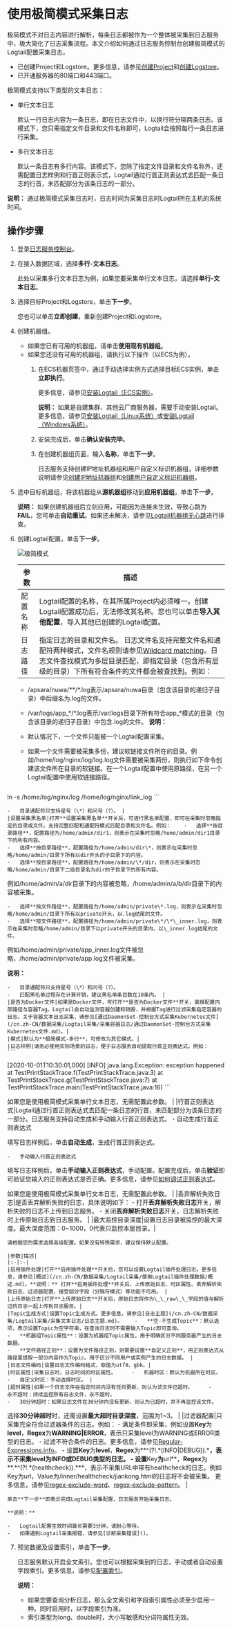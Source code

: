 # 使用极简模式采集日志

极简模式不对日志内容进行解析，每条日志都被作为一个整体被采集到日志服务中，极大简化了日志采集流程。本文介绍如何通过日志服务控制台创建极简模式的Logtail配置采集日志。

-   已创建Project和Logstore。更多信息，请参见[创建Project](/cn.zh-CN/数据采集/准备工作/管理Project.md)和[创建Logstore](/cn.zh-CN/数据采集/准备工作/管理Logstore.md)。
-   已开通服务器的80端口和443端口。

极简模式支持以下类型的文本日志：

-   单行文本日志

    默认一行日志内容为一条日志，即在日志文件中，以换行符分隔两条日志。该模式下，您只需指定文件目录和文件名称即可，Logtail会按照每行一条日志进行采集。

-   多行文本日志

    默认一条日志有多行内容。该模式下，您除了指定文件目录和文件名称外，还需配置日志样例和行首正则表示式，Logtail通过行首正则表达式去匹配一条日志的行首，未匹配部分为该条日志的一部分。


**说明：** 通过极简模式采集日志时，日志时间为采集日志时Logtail所在主机的系统时间。

## 操作步骤

1.  登录[日志服务控制台](https://sls.console.aliyun.com)。

2.  在接入数据区域，选择**多行-文本日志**。

    此处以采集多行文本日志为例，如果您要采集单行文本日志，请选择**单行-文本日志**。

3.  选择目标Project和Logstore，单击**下一步**。

    您也可以单击**立即创建**，重新创建Project和Logstore。

4.  创建机器组。

    -   如果您已有可用的机器组，请单击**使用现有机器组**。
    -   如果您还没有可用的机器组，请执行以下操作（以ECS为例）。
        1.  在ECS机器页签中，通过手动选择实例方式选择目标ECS实例，单击**立即执行**。

            更多信息，请参见[安装Logtail（ECS实例）](/cn.zh-CN/数据采集/Logtail采集/安装/安装Logtail（ECS实例）.md)。

            **说明：** 如果是自建集群、其他云厂商服务器，需要手动安装Logtail。更多信息，请参见[安装Logtail（Linux系统）](/cn.zh-CN/数据采集/Logtail采集/安装/安装Logtail（Linux系统）.md)或[安装Logtail（Windows系统）](/cn.zh-CN/数据采集/Logtail采集/安装/安装Logtail（Windows系统）.md)。

        2.  安装完成后，单击**确认安装完毕**。
        3.  在创建机器组页面，输入**名称**，单击**下一步**。

            日志服务支持创建IP地址机器组和用户自定义标识机器组，详细参数说明请参见[创建IP地址机器组](/cn.zh-CN/数据采集/Logtail采集/机器组/创建IP地址机器组.md)和[创建用户自定义标识机器组](/cn.zh-CN/数据采集/Logtail采集/机器组/创建用户自定义标识机器组.md)。

5.  选中目标机器组，将该机器组从**源机器组**移动到**应用机器组**，单击**下一步**。

    **说明：** 如果创建机器组后立刻应用，可能因为连接未生效，导致心跳为**FAIL**，您可单击**自动重试**。如果还未解决，请参见[Logtail机器组无心跳]()进行排查。

6.  创建Logtail配置，单击**下一步**。

    ![极简模式](https://static-aliyun-doc.oss-accelerate.aliyuncs.com/assets/img/zh-CN/8536076061/p186218.png)

    |参数|描述|
    |--|--|
    |配置名称|Logtail配置的名称，在其所属Project内必须唯一。创建Logtail配置成功后，无法修改其名称。您也可以单击**导入其他配置**，导入其他已创建的Logtail配置。 |
    |日志路径|指定日志的目录和文件名。 日志文件名支持完整文件名和通配符两种模式，文件名规则请参见[Wildcard matching](http://man7.org/linux/man-pages/man7/glob.7.html)。日志文件查找模式为多层目录匹配，即指定目录（包含所有层级的目录）下所有符合条件的文件都会被查找到。例如：

    -   /apsara/nuwa/\*\*/\*.log表示/apsara/nuwa目录（包含该目录的递归子目录）中后缀名为.log的文件。
    -   /var/logs/app\_\*/\*.log表示/var/logs目录下所有符合app\_\*模式的目录（包含该目录的递归子目录）中包含.log的文件。
**说明：**

    -   默认情况下，一个文件只能被一个Logtail配置采集。
    -   如果一个文件需要被采集多份，建议软链接文件所在的目录。例如/home/log/nginx/log/log.log文件需要被采集两份，则执行如下命令创建该文件所在目录的软链接。在一个Logtail配置中使用原路径，在另一个Logtail配置中使用软链接路径。

        ```
ln -s /home/log/nginx/log /home/log/nginx/link_log
        ```

    -   目录通配符只支持星号（\*）和问号（?）。 |
    |设置采集黑名单|打开**设置采集黑名单**开关后，可进行黑名单配置，即可在采集时忽略指定的目录或文件。支持完整匹配和通配符模式匹配目录和文件名。例如：    -   选择**按目录路径**，配置路径为/home/admin/dir1，则表示在采集时忽略/home/admin/dir1目录下的所有内容。
    -   选择**按目录路径**，配置路径为/home/admin/dir\*，则表示在采集时忽略/home/admin/目录下所有以dir开头的子目录下的内容。
    -   选择**按目录路径**，配置路径为/home/admin/\*/dir，则表示在采集时忽略/home/admin/目录下二级目录名为dir的子目录下的所有内容。

例如/home/admin/a/dir目录下的内容被忽略，/home/admin/a/b/dir目录下的内容被采集。

    -   选择**按文件路径**，配置路径为/home/admin/private\*.log，则表示在采集时忽略/home/admin/目录下所有以private开头，以.log结尾的文件。
    -   选择**按文件路径**，配置路径为/home/admin/private\*/\*\_inner.log，则表示在采集时忽略/home/admin/目录下以private开头的目录内，以\_inner.log结尾的文件。

例如/home/admin/private/app\_inner.log文件被忽略，/home/admin/private/app.log文件被采集。

**说明：**

    -   目录通配符只支持星号（\*）和问号（?）。
    -   匹配黑名单过程存在计算开销，建议黑名单条目数在10条内。 |
    |是否为Docker文件|如果是Docker文件，可打开**是否为Docker文件**开关，直接配置内部路径与容器Tag。Logtail会自动监测容器创建和销毁，并根据Tag进行过滤采集指定容器的日志。关于容器文本日志采集，请参见[通过DaemonSet-控制台方式采集Kubernetes文件](/cn.zh-CN/数据采集/Logtail采集/采集容器日志/通过DaemonSet-控制台方式采集Kubernetes文件.md)。|
    |模式|默认为**极简模式-多行**，可修改为其它模式。|
    |日志样例|请务必使用实际场景的日志，便于日志服务自动提取行首正则表达式。例如：    ```
[2020-10-01T10:30:01,000] [INFO] java.lang.Exception: exception happened
    at TestPrintStackTrace.f(TestPrintStackTrace.java:3)
    at TestPrintStackTrace.g(TestPrintStackTrace.java:7)
    at TestPrintStackTrace.main(TestPrintStackTrace.java:16)
    ```

如果您是使用极简模式采集单行文本日志，无需配置此参数。 |
    |行首正则表达式|Logtail通过行首正则表达式去匹配一条日志的行首，未匹配部分为该条日志的一部分。日志服务支持自动生成和手动输入行首正则表达式。    -   自动生成行首正则表达式

填写日志样例后，单击**自动生成**，生成行首正则表达式。

    -   手动输入行首正则表达式

填写日志样例后，单击**手动输入正则表达式**，手动配置。配置完成后，单击**验证**即可验证您输入的正则表达式是否正确。更多信息，请参见[如何调试正则表达式]()。

如果您是使用极简模式采集单行文本日志，无需配置此参数。 |
    |丢弃解析失败日志|是否丢弃解析失败的日志，具体说明如下：    -   打开**丢弃解析失败日志**开关，解析失败的日志不上传到日志服务。
    -   关闭**丢弃解析失败日志**开关，日志解析失败时上传原始日志到日志服务。 |
    |最大监控目录深度|设置日志目录被监控的最大深度。最大深度范围：0~1000，0代表只监控本层目录。|

    请根据您的需求选择高级配置。如果没有特殊需求，建议保持默认配置。

    |参数|描述|
    |:-|:-|
    |启用插件处理|打开**启用插件处理**开关后，您可以设置Logtail插件处理日志。更多信息，请参见[概述](/cn.zh-CN/数据采集/Logtail采集/使用Logtail插件处理数据/概述.md)。**说明：** 打开**启用插件处理**开关后，上传原始日志、时区属性、丢弃解析失败日志、过滤器配置、接受部分字段（分隔符模式）等功能不可用。 |
    |上传原始日志|打开**上传原始日志**开关后，原始日志将作为\_\_raw\_\_字段的值与解析过的日志一起上传到日志服务。|
    |Topic生成方式|设置Topic生成方式。更多信息，请参见[日志主题](/cn.zh-CN/数据采集/Logtail采集/采集文本日志/日志主题.md)。    -   **空-不生成Topic**：默认选项，表示设置Topic为空字符串，在查询日志时不需要输入Topic即可查询。
    -   **机器组Topic属性**：设置为机器组Topic属性，用于明确区分不同服务器产生的日志数据。
    -   **文件路径正则**：设置为文件路径正则，则需要设置**自定义正则**，用正则表达式从路径里提取一部分内容作为Topic。用于区分不同用户或实例产生的日志数据。 |
    |日志文件编码|设置日志文件编码格式，取值为utf8、gbk。|
    |时区属性|采集日志时，日志时间的时区属性。     -   机器时区：默认为机器所在时区。
    -   自定义时区：手动选择时区。 |
    |超时属性|如果一个日志文件在指定时间内没有任何更新，则认为该文件已超时。     -   永不超时：持续监控所有日志文件，永不超时。
    -   30分钟超时：如果日志文件在30分钟内没有更新，则认为已超时，并不再监控该文件。

选择**30分钟超时**时，还需设置**最大超时目录深度**，范围为1~3。 |
    |过滤器配置|只采集完全符合过滤器条件的日志。例如：     -   满足条件即采集，例如设置**Key**为**level**，**Regex**为**WARNING\|ERROR**，表示只采集level为WARNING或ERROR类型的日志。
    -   过滤不符合条件的日志。更多信息，请参见[Regular-Expressions.info](http://www.regular-expressions.info/lookaround.html)。
        -   设置**Key**为**level**，**Regex**为**^\(?!.\*\(INFO\|DEBUG\)\).\***，表示不采集level为INFO或DEBUG类型的日志。
        -   设置**Key**为**url**，**Regex**为**.\*^\(?!.\*\(healthcheck\)\).\***，表示不采集URL中带有healthcheck的日志。例如Key为url，Value为/inner/healthcheck/jiankong.html的日志将不会被采集。
更多信息，请参见[regex-exclude-word](https://stackoverflow.com/questions/2404010/match-everything-except-for-specified-strings)、[regex-exclude-pattern](https://stackoverflow.com/questions/2078915/a-regular-expression-to-exclude-a-word-string)。 |

    单击**下一步**即表示完成Logtail采集配置，日志服务开始采集日志。

    **说明：**

    -   Logtail配置生效时间最长需要3分钟，请耐心等待。
    -   如果遇到Logtail采集报错，请参见[诊断采集错误]()。
7.  预览数据及设置索引，单击**下一步**。

    日志服务默认开启全文索引。您也可以根据采集到的日志，手动或者自动设置字段索引。更多信息，请参见[配置索引](/cn.zh-CN/查询和分析/配置索引.md)。

    **说明：**

    -   如果您要查询分析日志，那么全文索引和字段索引属性必须至少启用一种。同时启用时，以字段索引为准。
    -   索引类型为long、double时，大小写敏感和分词符属性无效。


